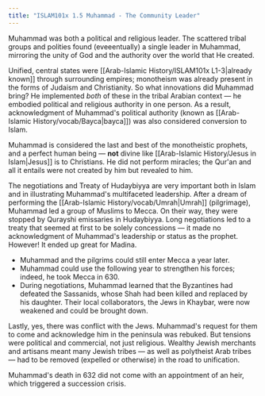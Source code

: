 ```yaml
---
title: "ISLAM101x 1.5 Muhammad - The Community Leader"
---
```

Muhammad was both a political and religious leader. The scattered tribal groups and polities found (eveeentually) a single leader in Muhammad, mirroring the unity of God and the authority over the world that He created.

Unified, central states were [[Arab-Islamic History/ISLAM101x L1-3|already known]] through surrounding empires; monotheism was already present in the forms of Judaism and Christianity. So what innovations did Muhammad bring? He implemented *both* of these in the tribal Arabian context — he embodied political and religious authority in one person. As a result, acknowledgment of Muhammad's political authority (known as [[Arab-Islamic History/vocab/Bayca|bayca]]) was also considered conversion to Islam.

Muhammad is considered the last and best of the monotheistic prophets, and a perfect human being — **not** divine like [[Arab-Islamic History/Jesus in Islam|Jesus]] is to Christians. He did not perform miracles; the Qur'an and all it entails were not created by him but revealed to him.

The negotiations and Treaty of Hudaybiyya are very important both in Islam and in illustrating Muhammad's multifaceted leadership. After a dream of performing the [[Arab-Islamic History/vocab/Umrah|Umrah]] (pilgrimage), Muhammad led a group of Muslims to Mecca. On their way, they were stopped by Qurayshi emissaries in Hudaybiyya. Long negotiations led to a treaty that seemed at first to be solely concessions — it made no acknowledgment of Muhammad's leadership or status as the prophet. However\! It ended up great for Madina.

  - Muhammad and the pilgrims could still enter Mecca a year later.
  - Muhammad could use the following year to strengthen his forces; indeed, he took Mecca in 630.
  - During negotiations, Muhammad learned that the Byzantines had defeated the Sassanids, whose Shah had been killed and replaced by his daughter. Their local collaborators, the Jews in Khaybar, were now weakened and could be brought down.

Lastly, yes, there was conflict with the Jews. Muhammad's request for them to come and acknowledge him in the peninsula was rebuked. But tensions were political and commercial, not just religious. Wealthy Jewish merchants and artisans meant many Jewish tribes — as well as polytheist Arab tribes — had to be removed (expelled or otherwise) in the road to unification.

Muhammad's death in 632 did not come with an appointment of an heir, which triggered a succession crisis.
